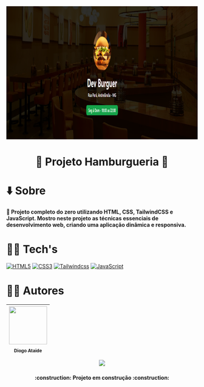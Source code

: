  <img src="https://github.com/diatsilva007/cardapio/blob/main/readme-files/images/devburguer.png" alt="Dev Burguer Project" width="1280" height="350">
 
 <h1 align="center"> 📂 Projeto Hamburgueria 🍔 </h1>

 <h1 align="left"> ⬇️ Sobre </h1>

**🚀 Projeto completo do zero utilizando HTML, CSS, TailwindCSS e JavaScript. Mostro neste projeto as técnicas essenciais de desenvolvimento web, criando uma aplicação dinâmica e responsiva.**

 <h1 align="left"> 👨‍💻 Tech's </h1>

 <a href="https://developer.mozilla.org/en-US/docs/Glossary/HTML5" target="_blank" rel="noreferrer" align="center"><img src="https://raw.githubusercontent.com/danielcranney/readme-generator/main/public/icons/skills/html5-colored.svg" width="36" height="36" alt="HTML5" /></a>
 <a href="https://www.w3.org/TR/CSS/#css" target="_blank" rel="noreferrer"><img src="https://raw.githubusercontent.com/danielcranney/readme-generator/main/public/icons/skills/css3-colored.svg" width="36" height="36" alt="CSS3" /></a>
 <a href="https://tailwindcss.com/" target="_blank" rel="noreferrer"><img src="https://cdn.icon-icons.com/icons2/2107/PNG/512/file_type_tailwind_icon_130128.png" width="36" height="36" alt="Tailwindcss" /></a>
  <a href="https://developer.mozilla.org/en-US/docs/Web/JavaScript" target="_blank" rel="noreferrer"><img src="https://raw.githubusercontent.com/danielcranney/readme-generator/main/public/icons/skills/javascript-colored.svg" width="36" height="36" alt="JavaScript" /></a>

  # 🙅‍♂️ Autores
| [<img src="https://avatars.githubusercontent.com/u/143373573?v=4" width="100" height="100"><br><sub>Diogo Ataide</sub>](https://github.com/diatsilva007)
| :---: |

 <p align="center"><img src="http://img.shields.io/static/v1?label=STATUS&message=EM%20DESENVOLVIMENTO&color=GREEN&style=for-the-badge"/></p>
 
 <h4 align="center">    
 :construction:  Projeto em construção  :construction:
 </h4>

 


 
